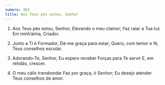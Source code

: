 ```yaml
---
numero: 363
title: Aos Teus pés estou, Senhor
---
```

1. Aos Teus pés estou, Senhor,
Elevando o meu clamor;
Faz raiar a Tua luz
Em minh’alma, Criador.

2. Junto a Ti ó Formador,
Dá-me graça para estar;
Quero, com temor e fé,
Teus conselhos escutar.

3. Adorando-Te, Senhor,
Eu espero receber
Forças para Te servir
E, em retidão, crescer.

4. O meu cálix transbordar
Faz por graça, ó Senhor;
Eu desejo atender
Teus conselhos de amor.
